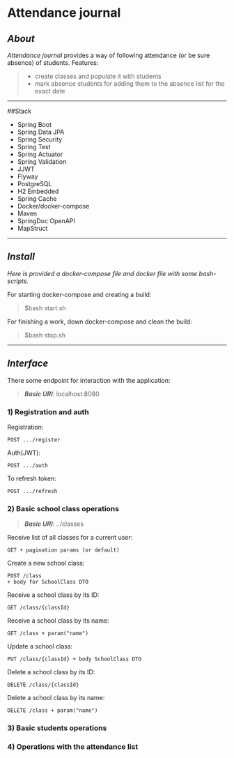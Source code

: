 # Attendance journal
## *About*
*Attendance journal* provides a way of following attendance (or be sure absence) of students.
Features:

> - create classes and populate it with students
> - mark absence students for adding them to the absence list for the exact date

---

##Stack
* Spring Boot
* Spring Data JPA
* Spring Security
* Spring Test
* Spring Actuator
* Spring Validation  
* JJWT  
* Flyway
* PostgreSQL
* H2 Embedded
* Spring Cache
* Docker/docker-compose
* Maven
* SpringDoc OpenAPI
* MapStruct

---
## *Install*
*Here is provided a docker-compose file and docker file with some bash-scripts.*

For starting docker-compose and creating a build:

>$bash start.sh 

For finishing a work, down docker-compose and clean the build:

>$bash stop.sh

___
## *Interface*
There some endpoint for interaction with the application:

>**_Basic URI_**: localhost:8080

### 1) Registration and auth
Registration:
```
POST .../register
```
Auth(JWT):
```
POST .../auth
```
To refresh token:
```
POST .../refresh
```
### 2) Basic school class operations
>**_Basic URI_**: ../classes
>
Receive list of all classes for a current user:
```
GET + pagination params (or default)
```
Create a new school class:
```
POST /class 
+ body for SchoolClass DTO 
```
Receive a school class by its ID:
```
GET /class/{classId}
```
Receive a school class by its name:
````
GET /class + param("name")
````
Update a school class:
````
PUT /class/{classId} + body SchoolClass DTO
````
Delete a school class by its ID:
````
DELETE /class/{classId}
````
Delete a school class by its name:
````
DELETE /class + param("name")
````
### 3) Basic students operations
### 4) Operations with the attendance list
